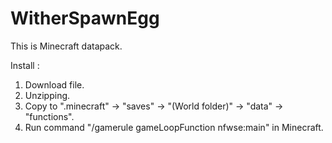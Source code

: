 # WitherSpawnEgg
This is Minecraft datapack.

Install :
1. Download file.
2. Unzipping.
3. Copy to ".minecraft" → "saves" → "(World folder)" → "data" → "functions".
4. Run command "/gamerule gameLoopFunction nfwse:main" in Minecraft.
